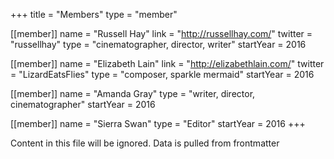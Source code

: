 +++
title = "Members"
type = "member"

[[member]]
name = "Russell Hay"
link = "http://russellhay.com/"
twitter = "russellhay"
type = "cinematographer, director, writer"
startYear = 2016

[[member]]
name = "Elizabeth Lain"
link = "http://elizabethlain.com/"
twitter = "LizardEatsFlies"
type = "composer, sparkle mermaid"
startYear = 2016

[[member]]
name = "Amanda Gray"
type = "writer, director, cinematographer"
startYear = 2016

[[member]]
name = "Sierra Swan"
type = "Editor"
startYear = 2016
+++

Content in this file will be ignored.  Data is pulled from frontmatter